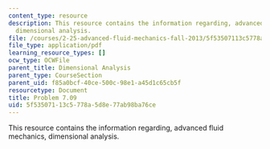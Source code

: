 ```yaml
---
content_type: resource
description: This resource contains the information regarding, advanced fluid mechanics,
  dimensional analysis.
file: /courses/2-25-advanced-fluid-mechanics-fall-2013/5f53507113c5778a5d8e77ab98ba76ce_MIT2_25F13_Shapi7.09_Prob.pdf
file_type: application/pdf
learning_resource_types: []
ocw_type: OCWFile
parent_title: Dimensional Analysis
parent_type: CourseSection
parent_uid: f85a0bcf-40ce-500c-98e1-a45d1c65cb5f
resourcetype: Document
title: Problem 7.09
uid: 5f535071-13c5-778a-5d8e-77ab98ba76ce
---
```

This resource contains the information regarding, advanced fluid mechanics, dimensional analysis.

